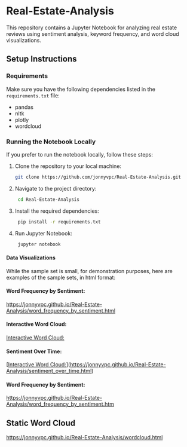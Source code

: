 # Real-Estate-Analysis

This repository contains a Jupyter Notebook for analyzing real estate reviews using sentiment analysis, keyword frequency, and word cloud visualizations.

## Setup Instructions

### Requirements

Make sure you have the following dependencies listed in the `requirements.txt` file:

- pandas
- nltk
- plotly
- wordcloud

### Running the Notebook Locally

If you prefer to run the notebook locally, follow these steps:

1. Clone the repository to your local machine:

   ```bash
   git clone https://github.com/jonnyvpc/Real-Estate-Analysis.git

2. Navigate to the project directory:

   ```bash 
    cd Real-Estate-Analysis

3. Install the required dependencies:

   ```bash 
    pip install -r requirements.txt

4. Run Jupyter Notebook:
   ```bash 
    jupyter notebook

#### Data Visualizations

While the sample set is small, for demonstration purposes, here are examples of the sample sets, in html format:

#### Word Frequency by Sentiment:
https://jonnyvpc.github.io/Real-Estate-Analysis/word_frequency_by_sentiment.html

#### Interactive Word Cloud:
[Interactive Word Cloud:](https://jonnyvpc.github.io/Real-Estate-Analysis/wordcloud_interactive.html)

#### Sentiment Over Time:
[[Interactive Word Cloud:](https://jonnyvpc.github.io/Real-Estate-Analysis/wordcloud_interactive.html)](https://jonnyvpc.github.io/Real-Estate-Analysis/sentiment_over_time.html)

#### Word Frequency by Sentiment:
https://jonnyvpc.github.io/Real-Estate-Analysis/word_frequency_by_sentiment.htm

## Static Word Cloud
https://jonnyvpc.github.io/Real-Estate-Analysis/wordcloud.html

